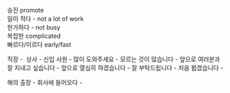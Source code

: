 승진 promote  
일이 적다 - not a lot of work  
한가하다 - not busy  
복잡한 complicated  
빠르다/이르다 early/fast


직장 - 
상사 -
신입 사원 -
많이 도와주세요 -
모르는 것이 많습니다 -
앞으로 여러분과 잘 지내고 싶습니다 -
앞으로 열심히 하겠습니다 -
잘 부탁드립니다 -
처음 뵙겠습니다 -

해의 출장 -
회사에 들어오다 -